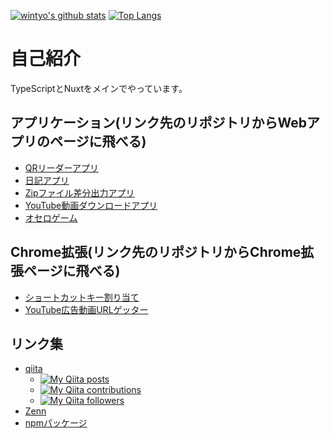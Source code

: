 [![wintyo's github stats](https://github-readme-stats.vercel.app/api?username=wintyo&include_all_commits=true&count_private=true&show_icons=true&hide_rank=true&line_height=24)](https://github.com/anuraghazra/github-readme-stats/blob/master/docs/readme_ja.md)
[![Top Langs](https://github-readme-stats.vercel.app/api/top-langs/?username=wintyo&layout=compact&langs_count=8)](https://github.com/anuraghazra/github-readme-stats/blob/master/docs/readme_ja.md)

# 自己紹介
TypeScriptとNuxtをメインでやっています。

## アプリケーション(リンク先のリポジトリからWebアプリのページに飛べる)
+ [QRリーダーアプリ](https://github.com/wintyo/qr-reader)
+ [日記アプリ](https://github.com/wintyo/firebase-diary)
+ [Zipファイル差分出力アプリ](https://github.com/wintyo/diff-zip-file)
+ [YouTube動画ダウンロードアプリ](https://github.com/wintyo/youtube-downloader)
+ [オセロゲーム](https://github.com/wintyo/othello-game)

## Chrome拡張(リンク先のリポジトリからChrome拡張ページに飛べる)
+ [ショートカットキー割り当て](https://github.com/wintyo/chrome-extension-shortcut)
+ [YouTube広告動画URLゲッター](https://github.com/wintyo/chrome-extension-youtube-advertising)

## リンク集
+ [qiita](https://qiita.com/wintyo)
  - [![My Qiita posts](https://qiita-badge.apiapi.app/s/wintyo/posts.svg)](http://qiita.com/wintyo)
  - [![My Qiita contributions](https://qiita-badge.apiapi.app/s/wintyo/contributions.svg)](http://qiita.com/wintyo)
  - [![My Qiita followers](https://qiita-badge.apiapi.app/s/wintyo/followers.svg)](http://qiita.com/wintyo)
+ [Zenn](https://zenn.dev/wintyo)
+ [npmパッケージ](https://www.npmjs.com/~wintyo)


<!--
**wintyo/wintyo** is a ✨ _special_ ✨ repository because its `README.md` (this file) appears on your GitHub profile.

Here are some ideas to get you started:

- 🔭 I’m currently working on ...
- 🌱 I’m currently learning ...
- 👯 I’m looking to collaborate on ...
- 🤔 I’m looking for help with ...
- 💬 Ask me about ...
- 📫 How to reach me: ...
- 😄 Pronouns: ...
- ⚡ Fun fact: ...
-->
